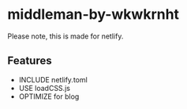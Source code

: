 # middleman-by-wkwkrnht

Please note, this is made for netlify.

## Features

* INCLUDE netlify.toml
* USE loadCSS.js
* OPTIMIZE for blog